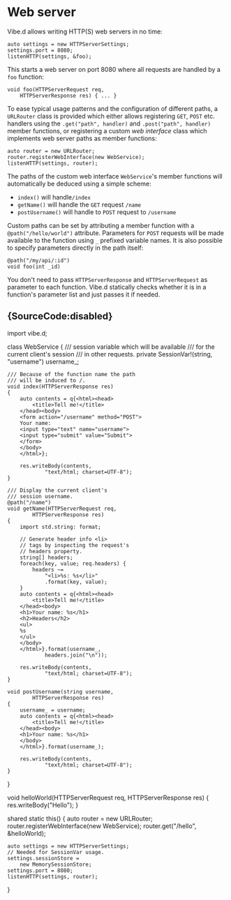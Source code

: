 # Web server

Vibe.d allows writing HTTP(S) web servers in no
time:

    auto settings = new HTTPServerSettings;
    settings.port = 8080;
    listenHTTP(settings, &foo);

This starts a web server on port 8080 where all
requests are handled by a `foo` function:

    void foo(HTTPServerRequest req,
        HTTPServerResponse res) { ... }

To ease typical usage patterns and the configuration
of different paths, a `URLRouter` class is provided
which either allows registering `GET`, `POST` etc.
handlers using the `.get("path", handler)`
and `.post("path", handler)` member functions, or
registering a custom *web interface* class which implements
web server paths as member functions:

    auto router = new URLRouter;
    router.registerWebInterface(new WebService);
    listenHTTP(settings, router);

The paths of the custom web interface `WebService`'s member functions
will automatically be deduced using a simple scheme:
* `index()` will handle`/index`
* `getName()` will handle the `GET` request `/name`
* `postUsername()` will handle to `POST` request
  to `/username`

Custom paths can be set by attributing a member
function with a `@path("/hello/world")` attribute.
Parameters for `POST` requests will be made available
to the function using `_` prefixed variable names. It is
also possible to specify parameters directly
in the path itself:

    @path("/my/api/:id")
    void foo(int _id)

You don't need to pass `HTTPServerResponse` and
`HTTPServerRequest` as parameter to each function.
Vibe.d statically checks whether it is in a function's parameter list
and just passes it if needed.

## {SourceCode:disabled}

import vibe.d;

class WebService
{
    /// session variable which will be available
    /// for the current client's session
    /// in other requests.
    private SessionVar!(string, "username")
        username_;

    /// Because of the function name the path
    /// will be induced to /.
    void index(HTTPServerResponse res)
    {
        auto contents = q{<html><head>
            <title>Tell me!</title>
        </head><body>
        <form action="/username" method="POST">
        Your name:
        <input type="text" name="username">
        <input type="submit" value="Submit">
        </form>
        </body>
        </html>};

        res.writeBody(contents,
                "text/html; charset=UTF-8");
    }

    /// Display the current client's
    /// session username.
    @path("/name")
    void getName(HTTPServerRequest req,
            HTTPServerResponse res)
    {
        import std.string: format;

        // Generate header info <li>
        // tags by inspecting the request's
        // headers property.
        string[] headers;
        foreach(key, value; req.headers) {
            headers ~=
                "<li>%s: %s</li>"
                .format(key, value);
        }
        auto contents = q{<html><head>
            <title>Tell me!</title>
        </head><body>
        <h1>Your name: %s</h1>
        <h2>Headers</h2>
        <ul>
        %s
        </ul>
        </body>
        </html>}.format(username_,
                headers.join("\n"));

        res.writeBody(contents,
                "text/html; charset=UTF-8");
    }

    void postUsername(string username,
            HTTPServerResponse res)
    {
        username_ = username;
        auto contents = q{<html><head>
            <title>Tell me!</title>
        </head><body>
        <h1>Your name: %s</h1>
        </body>
        </html>}.format(username_);

        res.writeBody(contents,
                "text/html; charset=UTF-8");
    }
}

void helloWorld(HTTPServerRequest req,
        HTTPServerResponse res)
{
    res.writeBody("Hello");
}

shared static this()
{
    auto router = new URLRouter;
    router.registerWebInterface(new WebService);
    router.get("/hello", &helloWorld);

    auto settings = new HTTPServerSettings;
    // Needed for SessionVar usage.
    settings.sessionStore =
        new MemorySessionStore;
    settings.port = 8080;
    listenHTTP(settings, router);
}

